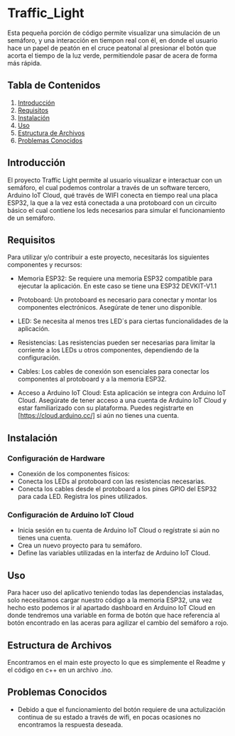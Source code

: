 # Traffic_Light
Esta pequeña porción de código permite visualizar una simulación de un semáforo, y una interacción en tiempon real con él, en donde el usuario hace un papel de peatón en el cruce peatonal al presionar el botón que acorta el tiempo de la luz verde, permitiendole pasar de acera de forma más rápida.

## Tabla de Contenidos
1. [Introducción](#introducción)
2. [Requisitos](#requisitos)
3. [Instalación](#instalación)
4. [Uso](#uso)
5. [Estructura de Archivos](#estructura-de-archivos)
6. [Problemas Conocidos](#Problemas-Conocidos)

## Introducción
El proyecto Traffic Light permite al usuario visualizar e interactuar con un semáforo, el cual podemos controlar a través de un software tercero, Arduino IoT Cloud, qué través de WIFI conecta en tiempo real una placa ESP32, la que a la vez está conectada a una protoboard con un circuito básico el cual contiene los leds necesarios para simular el funcionamiento de un semáforo.

## Requisitos

Para utilizar y/o contribuir a este proyecto, necesitarás los siguientes componentes y recursos:

- Memoria ESP32: Se requiere una memoria ESP32 compatible para ejecutar la aplicación. En este caso se tiene una ESP32 DEVKIT-V1.1

- Protoboard: Un protoboard es necesario para conectar y montar los componentes electrónicos. Asegúrate de tener uno disponible.

- LED: Se necesita al menos tres LED´s para ciertas funcionalidades de la aplicación.

- Resistencias: Las resistencias pueden ser necesarias para limitar la corriente a los LEDs u otros componentes, dependiendo de la configuración.

- Cables: Los cables de conexión son esenciales para conectar los componentes al protoboard y a la memoria ESP32.

- Acceso a Arduino IoT Cloud: Esta aplicación se integra con Arduino IoT Cloud. Asegúrate de tener acceso a una cuenta de Arduino IoT Cloud y estar familiarizado con su plataforma. Puedes registrarte en [https://cloud.arduino.cc/] si aún no tienes una cuenta.

## Instalación

### Configuración de Hardware
- Conexión de los componentes físicos:
- Conecta los LEDs al protoboard con las resistencias necesarias.
- Conecta los cables desde el protoboard a los pines GPIO del ESP32 para cada LED. Registra los pines utilizados.

### Configuración de Arduino IoT Cloud

- Inicia sesión en tu cuenta de Arduino IoT Cloud o regístrate si aún no tienes una cuenta.
- Crea un nuevo proyecto para tu semáforo.
- Define las variables utilizadas en la interfaz de Arduino IoT Cloud.

## Uso
Para hacer uso del aplicativo teniendo todas las dependencias instaladas, solo necesitamos cargar nuestro código a la memoria ESP32, una vez hecho esto podemos ir al apartado dashboard en Arduino IoT Cloud en donde tendremos una variable en forma de botón que hace referencia al botón encontrado en las aceras para agilizar el cambio del semáforo a rojo.

## Estructura de Archivos
Encontramos en el main este proyecto lo que es simplemente el Readme y el código en c++ en un archivo .ino.

## Problemas Conocidos
- Debido a que el funcionamiento del botón requiere de una actulización continua de su estado a través de wifi, en pocas ocasiones no encontramos la respuesta deseada.
